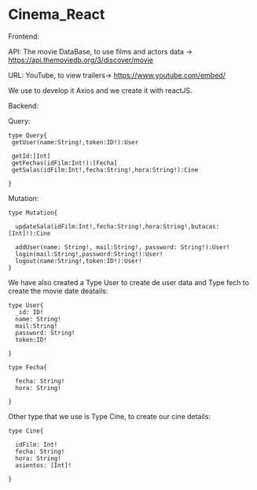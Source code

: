 # Cinema_React


Frontend:


API: The movie DataBase, to use films and actors data -> https://api.themoviedb.org/3/discover/movie


URL: YouTube, to view trailers-> https://www.youtube.com/embed/



We use to develop it Axios and we create it with reactJS.



Backend:


Query:



    type Query{
     getUser(name:String!,token:ID!):User

     getId:[Int]
     getFechas(idFilm:Int!):[Fecha]
     getSalas(idFilm:Int!,fecha:String!,hora:String!):Cine

    }

Mutation:


    type Mutation{

      updateSala(idFilm:Int!,fecha:String!,hora:String!,butacas:[Int]!):Cine

      addUser(name: String!, mail:String!, password: String!):User!
      login(mail:String!,password:String!):User!
      logout(name:String!,token:ID!):User!
    }


We have also created a Type User to create de user data and Type fech to create the movie date deatails:





    type User{
      _id: ID!
      name: String!
      mail:String!
      password: String!
      token:ID!
      
    }

    type Fecha{

      fecha: String!
      hora: String!

    }


Other type that we use is Type Cine, to create our cine details:




    type Cine{

      idFilm: Int!
      fecha: String!
      hora: String!
      asientos: [Int]!

    }



